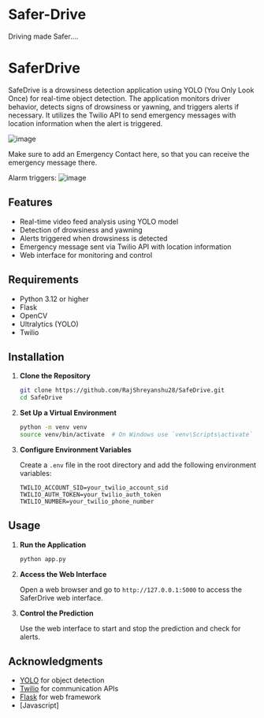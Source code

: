 # Safer-Drive
 Driving made Safer....
# SaferDrive

SafeDrive is a drowsiness detection application using YOLO (You Only Look Once) for real-time object detection. The application monitors driver behavior, detects signs of drowsiness or yawning, and triggers alerts if necessary. It utilizes the Twilio API to send emergency messages with location information when the alert is triggered.

![image](https://github.com/user-attachments/assets/c888aa4a-0fd6-4896-8288-b10c79eaf4dc)

Make sure to add an Emergency Contact here, so that you can receive the emergency message there.

Alarm triggers:
![image](https://github.com/user-attachments/assets/1af79041-5c92-426f-8867-5dfc406a7870)

## Features

- Real-time video feed analysis using YOLO model
- Detection of drowsiness and yawning
- Alerts triggered when drowsiness is detected
- Emergency message sent via Twilio API with location information
- Web interface for monitoring and control

## Requirements

- Python 3.12 or higher
- Flask
- OpenCV
- Ultralytics (YOLO)
- Twilio
  
## Installation

1. **Clone the Repository**

    ```bash
    git clone https://github.com/RajShreyanshu28/SafeDrive.git
    cd SafeDrive
    ```

2. **Set Up a Virtual Environment**

    ```bash
    python -m venv venv
    source venv/bin/activate  # On Windows use `venv\Scripts\activate`
    ```

3. **Configure Environment Variables**

    Create a `.env` file in the root directory and add the following environment variables:

    ```plaintext
    TWILIO_ACCOUNT_SID=your_twilio_account_sid
    TWILIO_AUTH_TOKEN=your_twilio_auth_token
    TWILIO_NUMBER=your_twilio_phone_number
    ```

## Usage

1. **Run the Application**

    ```bash
    python app.py
    ```

2. **Access the Web Interface**

    Open a web browser and go to `http://127.0.0.1:5000` to access the SaferDrive web interface.

3. **Control the Prediction**

    Use the web interface to start and stop the prediction and check for alerts.

## Acknowledgments

- [YOLO](https://github.com/ultralytics/yolov8) for object detection
- [Twilio](https://www.twilio.com/) for communication APIs
- [Flask](https://flask.palletsprojects.com/) for web framework
- [Javascript] 


